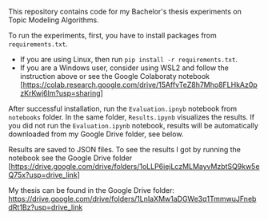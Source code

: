This repository contains code for my Bachelor's thesis experiments on Topic Modeling Algorithms.

To run the experiments, first, you have to install packages from `requirements.txt`.
- If you are using Linux, then run `pip install -r requirements.txt`.
- If you are a Windows user, consider using WSL2 and follow the instruction above or see the Google Colaboraty notebook [https://colab.research.google.com/drive/15AffvTeZ8h7Mho8FLHkAz0pzKrKwj6lm?usp=sharing]

After successful installation, run the `Evaluation.ipnyb` notebook from `notebooks` folder. In the same folder, `Results.ipynb` visualizes the results. If you did not run the `Evaluation.ipynb` notebook, results will be automatically downloaded from my Google Drive folder, see below.

Results are saved to JSON files. To see the results I got by running the notebook see the Google Drive folder [https://drive.google.com/drive/folders/1oLLP6iejLczMLMayvMzbtSQ9kw5eQ75x?usp=drive_link]

My thesis can be found in the Google Drive folder: https://drive.google.com/drive/folders/1LnIaXMw1aDGWe3q1TmmwuJFnebdRt1Bz?usp=drive_link
